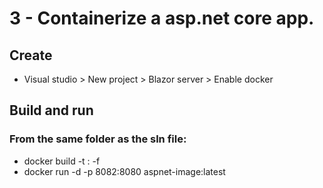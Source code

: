 # 3 - Containerize a asp.net core app.

## Create
- Visual studio > New project > Blazor server > Enable docker

## Build and run
### From the same folder as the sln file:
- docker build -t <name>:<tag> -f 
- docker run -d -p 8082:8080 aspnet-image:latest